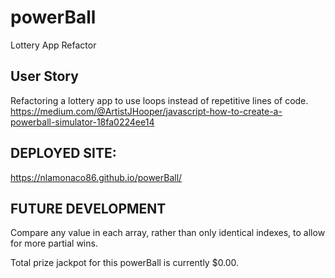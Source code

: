 # powerBall
Lottery App Refactor

## User Story
Refactoring a lottery app to use loops instead of repetitive lines of code. 
https://medium.com/@ArtistJHooper/javascript-how-to-create-a-powerball-simulator-18fa0224ee14

## DEPLOYED SITE:
https://nlamonaco86.github.io/powerBall/

## FUTURE DEVELOPMENT
Compare any value in each array, rather than only identical indexes, to allow for more partial wins.

Total prize jackpot for this powerBall is currently $0.00.

